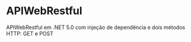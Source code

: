 # APIWebRestful
APIWebRestful em .NET 5.0 com injeção de dependência e dois métodos HTTP: GET e POST
